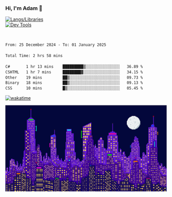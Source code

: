 ### Hi, I'm Adam 👋

[![Langs/Libraries](https://skillicons.dev/icons?i=cs,dotnet,js,css,html,sass,ts,jquery,bootstrap)](https://skillicons.dev)
<br/>
[![Dev Tools](https://skillicons.dev/icons?i=git,github,githubactions,visualstudio)](https://skillicons.dev)

<br/>

<!--START_SECTION:waka-->

```txt
From: 25 December 2024 - To: 01 January 2025

Total Time: 2 hrs 58 mins

C#       1 hr 13 mins    █████████▒░░░░░░░░░░░░░░░   36.89 %
CSHTML   1 hr 7 mins     ████████▓░░░░░░░░░░░░░░░░   34.15 %
Other    19 mins         ██▒░░░░░░░░░░░░░░░░░░░░░░   09.73 %
Binary   18 mins         ██▒░░░░░░░░░░░░░░░░░░░░░░   09.13 %
CSS      10 mins         █▒░░░░░░░░░░░░░░░░░░░░░░░   05.45 %
```

<!--END_SECTION:waka-->

[![wakatime](https://wakatime.com/badge/user/2234bda2-efd3-47c5-8724-79108edfe9aa.svg)](https://wakatime.com/@2234bda2-efd3-47c5-8724-79108edfe9aa)

![Pixelated city at night](./media/city.gif)
